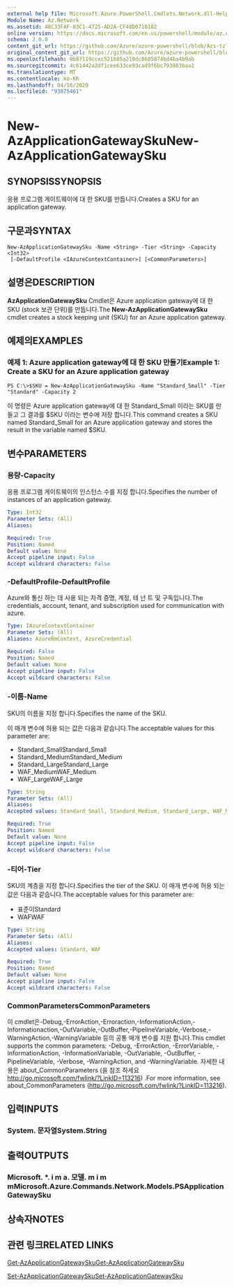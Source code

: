 ```yaml
---
external help file: Microsoft.Azure.PowerShell.Cmdlets.Network.dll-Help.xml
Module Name: Az.Network
ms.assetid: 48C33FAF-83C1-4725-AD2A-CF48D0718182
online version: https://docs.microsoft.com/en-us/powershell/module/az.network/new-azapplicationgatewaysku
schema: 2.0.0
content_git_url: https://github.com/Azure/azure-powershell/blob/Azs-tzl/src/Network/Network/help/New-AzApplicationGatewaySku.md
original_content_git_url: https://github.com/Azure/azure-powershell/blob/Azs-tzl/src/Network/Network/help/New-AzApplicationGatewaySku.md
ms.openlocfilehash: 0b87119ccec521b85a210dc8685874bd4ba4b9ab
ms.sourcegitcommit: 4c61442a2df1cee633ce93cad9f6bc793803baa2
ms.translationtype: MT
ms.contentlocale: ko-KR
ms.lasthandoff: 04/16/2020
ms.locfileid: "93875461"
---
```

# <span data-ttu-id="89030-101">New-AzApplicationGatewaySku</span><span class="sxs-lookup"><span data-stu-id="89030-101">New-AzApplicationGatewaySku</span></span>

## <span data-ttu-id="89030-102">SYNOPSIS</span><span class="sxs-lookup"><span data-stu-id="89030-102">SYNOPSIS</span></span>
<span data-ttu-id="89030-103">응용 프로그램 게이트웨이에 대 한 SKU를 만듭니다.</span><span class="sxs-lookup"><span data-stu-id="89030-103">Creates a SKU for an application gateway.</span></span>

## <span data-ttu-id="89030-104">구문과</span><span class="sxs-lookup"><span data-stu-id="89030-104">SYNTAX</span></span>

```
New-AzApplicationGatewaySku -Name <String> -Tier <String> -Capacity <Int32>
 [-DefaultProfile <IAzureContextContainer>] [<CommonParameters>]
```

## <span data-ttu-id="89030-105">설명은</span><span class="sxs-lookup"><span data-stu-id="89030-105">DESCRIPTION</span></span>
<span data-ttu-id="89030-106">**AzApplicationGatewaySku** Cmdlet은 Azure application gateway에 대 한 SKU (stock 보관 단위)를 만듭니다.</span><span class="sxs-lookup"><span data-stu-id="89030-106">The **New-AzApplicationGatewaySku** cmdlet creates a stock keeping unit (SKU) for an Azure application gateway.</span></span>

## <span data-ttu-id="89030-107">예제의</span><span class="sxs-lookup"><span data-stu-id="89030-107">EXAMPLES</span></span>

### <span data-ttu-id="89030-108">예제 1: Azure application gateway에 대 한 SKU 만들기</span><span class="sxs-lookup"><span data-stu-id="89030-108">Example 1: Create a SKU for an Azure application gateway</span></span>
```
PS C:\>$SKU = New-AzApplicationGatewaySku -Name "Standard_Small" -Tier "Standard" -Capacity 2
```

<span data-ttu-id="89030-109">이 명령은 Azure application gateway에 대 한 Standard_Small 이라는 SKU를 만들고 그 결과를 $SKU 이라는 변수에 저장 합니다.</span><span class="sxs-lookup"><span data-stu-id="89030-109">This command creates a SKU named Standard_Small for an Azure application gateway and stores the result in the variable named $SKU.</span></span>

## <span data-ttu-id="89030-110">변수</span><span class="sxs-lookup"><span data-stu-id="89030-110">PARAMETERS</span></span>

### <span data-ttu-id="89030-111">용량</span><span class="sxs-lookup"><span data-stu-id="89030-111">-Capacity</span></span>
<span data-ttu-id="89030-112">응용 프로그램 게이트웨이의 인스턴스 수를 지정 합니다.</span><span class="sxs-lookup"><span data-stu-id="89030-112">Specifies the number of instances of an application gateway.</span></span>

```yaml
Type: Int32
Parameter Sets: (All)
Aliases: 

Required: True
Position: Named
Default value: None
Accept pipeline input: False
Accept wildcard characters: False
```

### <span data-ttu-id="89030-113">-DefaultProfile</span><span class="sxs-lookup"><span data-stu-id="89030-113">-DefaultProfile</span></span>
<span data-ttu-id="89030-114">Azure와 통신 하는 데 사용 되는 자격 증명, 계정, 테 넌 트 및 구독입니다.</span><span class="sxs-lookup"><span data-stu-id="89030-114">The credentials, account, tenant, and subscription used for communication with azure.</span></span>

```yaml
Type: IAzureContextContainer
Parameter Sets: (All)
Aliases: AzureRmContext, AzureCredential

Required: False
Position: Named
Default value: None
Accept pipeline input: False
Accept wildcard characters: False
```

### <span data-ttu-id="89030-115">-이름</span><span class="sxs-lookup"><span data-stu-id="89030-115">-Name</span></span>
<span data-ttu-id="89030-116">SKU의 이름을 지정 합니다.</span><span class="sxs-lookup"><span data-stu-id="89030-116">Specifies the name of the SKU.</span></span>

<span data-ttu-id="89030-117">이 매개 변수에 허용 되는 값은 다음과 같습니다.</span><span class="sxs-lookup"><span data-stu-id="89030-117">The acceptable values for this parameter are:</span></span>

- <span data-ttu-id="89030-118">Standard_Small</span><span class="sxs-lookup"><span data-stu-id="89030-118">Standard_Small</span></span>
- <span data-ttu-id="89030-119">Standard_Medium</span><span class="sxs-lookup"><span data-stu-id="89030-119">Standard_Medium</span></span>
- <span data-ttu-id="89030-120">Standard_Large</span><span class="sxs-lookup"><span data-stu-id="89030-120">Standard_Large</span></span>
- <span data-ttu-id="89030-121">WAF_Medium</span><span class="sxs-lookup"><span data-stu-id="89030-121">WAF_Medium</span></span>
- <span data-ttu-id="89030-122">WAF_Large</span><span class="sxs-lookup"><span data-stu-id="89030-122">WAF_Large</span></span>

```yaml
Type: String
Parameter Sets: (All)
Aliases: 
Accepted values: Standard_Small, Standard_Medium, Standard_Large, WAF_Medium, WAF_Large

Required: True
Position: Named
Default value: None
Accept pipeline input: False
Accept wildcard characters: False
```

### <span data-ttu-id="89030-123">-티어</span><span class="sxs-lookup"><span data-stu-id="89030-123">-Tier</span></span>
<span data-ttu-id="89030-124">SKU의 계층을 지정 합니다.</span><span class="sxs-lookup"><span data-stu-id="89030-124">Specifies the tier of the SKU.</span></span>
<span data-ttu-id="89030-125">이 매개 변수에 허용 되는 값은 다음과 같습니다.</span><span class="sxs-lookup"><span data-stu-id="89030-125">The acceptable values for this parameter are:</span></span>

- <span data-ttu-id="89030-126">표준이</span><span class="sxs-lookup"><span data-stu-id="89030-126">Standard</span></span>
- <span data-ttu-id="89030-127">WAF</span><span class="sxs-lookup"><span data-stu-id="89030-127">WAF</span></span>

```yaml
Type: String
Parameter Sets: (All)
Aliases: 
Accepted values: Standard, WAF

Required: True
Position: Named
Default value: None
Accept pipeline input: False
Accept wildcard characters: False
```

### <span data-ttu-id="89030-128">CommonParameters</span><span class="sxs-lookup"><span data-stu-id="89030-128">CommonParameters</span></span>
<span data-ttu-id="89030-129">이 cmdlet은-Debug,-ErrorAction,-Erroraction,-InformationAction,-Informationaction,-OutVariable,-OutBuffer,-PipelineVariable,-Verbose,-WarningAction,-WarningVariable 등의 공통 매개 변수를 지원 합니다.</span><span class="sxs-lookup"><span data-stu-id="89030-129">This cmdlet supports the common parameters: -Debug, -ErrorAction, -ErrorVariable, -InformationAction, -InformationVariable, -OutVariable, -OutBuffer, -PipelineVariable, -Verbose, -WarningAction, and -WarningVariable.</span></span> <span data-ttu-id="89030-130">자세한 내용은 about_CommonParameters (을 참조 하세요 http://go.microsoft.com/fwlink/?LinkID=113216) .</span><span class="sxs-lookup"><span data-stu-id="89030-130">For more information, see about_CommonParameters (http://go.microsoft.com/fwlink/?LinkID=113216).</span></span>

## <span data-ttu-id="89030-131">입력</span><span class="sxs-lookup"><span data-stu-id="89030-131">INPUTS</span></span>

### <span data-ttu-id="89030-132">System. 문자열</span><span class="sxs-lookup"><span data-stu-id="89030-132">System.String</span></span>

## <span data-ttu-id="89030-133">출력</span><span class="sxs-lookup"><span data-stu-id="89030-133">OUTPUTS</span></span>

### <span data-ttu-id="89030-134">Microsoft. \*. i m a. 모델. m i m m</span><span class="sxs-lookup"><span data-stu-id="89030-134">Microsoft.Azure.Commands.Network.Models.PSApplicationGatewaySku</span></span>

## <span data-ttu-id="89030-135">상속자</span><span class="sxs-lookup"><span data-stu-id="89030-135">NOTES</span></span>

## <span data-ttu-id="89030-136">관련 링크</span><span class="sxs-lookup"><span data-stu-id="89030-136">RELATED LINKS</span></span>

[<span data-ttu-id="89030-137">Get-AzApplicationGatewaySku</span><span class="sxs-lookup"><span data-stu-id="89030-137">Get-AzApplicationGatewaySku</span></span>](./Get-AzApplicationGatewaySku.md)

[<span data-ttu-id="89030-138">Set-AzApplicationGatewaySku</span><span class="sxs-lookup"><span data-stu-id="89030-138">Set-AzApplicationGatewaySku</span></span>](./Set-AzApplicationGatewaySku.md)


